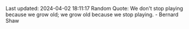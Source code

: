 Last updated: 2024-04-02 18:11:17
Random Quote: We don't stop playing because we grow old; we grow old because we stop playing. - Bernard Shaw